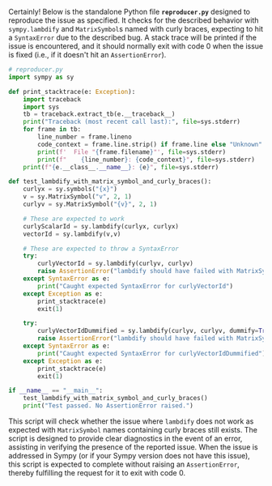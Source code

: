 Certainly! Below is the standalone Python file **`reproducer.py`** designed to reproduce the issue as specified. It checks for the described behavior with `sympy.lambdify` and `MatrixSymbol`s named with curly braces, expecting to hit a `SyntaxError` due to the described bug. A stack trace will be printed if the issue is encountered, and it should normally exit with code 0 when the issue is fixed (i.e., if it doesn't hit an `AssertionError`).

```python
# reproducer.py
import sympy as sy

def print_stacktrace(e: Exception):
    import traceback
    import sys
    tb = traceback.extract_tb(e.__traceback__)
    print("Traceback (most recent call last):", file=sys.stderr)
    for frame in tb:
        line_number = frame.lineno
        code_context = frame.line.strip() if frame.line else "Unknown"
        print(f'  File "{frame.filename}"', file=sys.stderr)
        print(f"    {line_number}: {code_context}", file=sys.stderr)
    print(f"{e.__class__.__name__}: {e}", file=sys.stderr)

def test_lambdify_with_matrix_symbol_and_curly_braces():
    curlyx = sy.symbols("{x}")
    v = sy.MatrixSymbol("v", 2, 1)
    curlyv = sy.MatrixSymbol("{v}", 2, 1)

    # These are expected to work
    curlyScalarId = sy.lambdify(curlyx, curlyx)
    vectorId = sy.lambdify(v,v)

    # These are expected to throw a SyntaxError
    try:
        curlyVectorId = sy.lambdify(curlyv, curlyv)
        raise AssertionError("lambdify should have failed with MatrixSymbol named '{v}' without dummify")
    except SyntaxError as e:
        print("Caught expected SyntaxError for curlyVectorId")
    except Exception as e:
        print_stacktrace(e)
        exit(1)

    try:
        curlyVectorIdDummified = sy.lambdify(curlyv, curlyv, dummify=True)
        raise AssertionError("lambdify should have failed with MatrixSymbol named '{v}' even with dummify=True")
    except SyntaxError as e:
        print("Caught expected SyntaxError for curlyVectorIdDummified")
    except Exception as e:
        print_stacktrace(e)
        exit(1)

if __name__ == "__main__":
    test_lambdify_with_matrix_symbol_and_curly_braces()
    print("Test passed. No AssertionError raised.")
```

This script will check whether the issue where `lambdify` does not work as expected with `MatrixSymbol` names containing curly braces still exists. The script is designed to provide clear diagnostics in the event of an error, assisting in verifying the presence of the reported issue. When the issue is addressed in Sympy (or if your Sympy version does not have this issue), this script is expected to complete without raising an `AssertionError`, thereby fulfilling the request for it to exit with code 0.